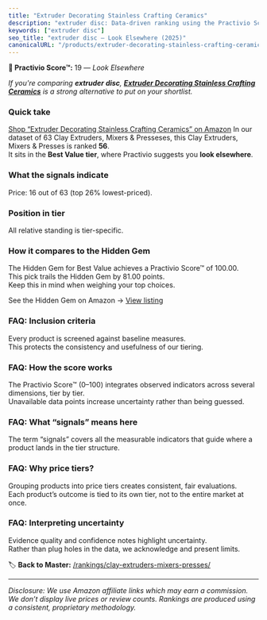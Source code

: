 ```yaml
---
title: "Extruder Decorating Stainless Crafting Ceramics"
description: "extruder disc: Data-driven ranking using the Practivio Score™. Positioned by quality, value, demand, findability, momentum."
keywords: ["extruder disc"]
seo_title: "extruder disc — Look Elsewhere (2025)"
canonicalURL: "/products/extruder-decorating-stainless-crafting-ceramics-B0DFLHNLV1/"
---
```


**🚫 Practivio Score™:** 19 — _Look Elsewhere_


*If you're comparing **extruder disc**, **[Extruder Decorating Stainless Crafting Ceramics](https://www.amazon.com/dp/B0DFLHNLV1?tag=practivio-20)** is a strong alternative to put on your shortlist.*
### Quick take
[Shop “Extruder Decorating Stainless Crafting Ceramics” on Amazon](https://www.amazon.com/dp/B0DFLHNLV1?tag=practivio-20)
In our dataset of 63 Clay Extruders, Mixers & Presseses, this Clay Extruders, Mixers & Presses is ranked **56**.  
It sits in the **Best Value tier**, where Practivio suggests you **look elsewhere**.

### What the signals indicate
Price: 16 out of 63 (top 26% lowest-priced).  

### Position in tier
All relative standing is tier-specific.

### How it compares to the Hidden Gem
The Hidden Gem for Best Value achieves a Practivio Score™ of 100.00.  
This pick trails the Hidden Gem by 81.00 points.  
Keep this in mind when weighing your top choices.  

See the Hidden Gem on Amazon → [View listing](https://www.amazon.com/dp/B072MJQYWS?tag=practivio-20)

### FAQ: Inclusion criteria
Every product is screened against baseline measures.  
This protects the consistency and usefulness of our tiering.

### FAQ: How the score works
The Practivio Score™ (0–100) integrates observed indicators across several dimensions, tier by tier.  
Unavailable data points increase uncertainty rather than being guessed.

### FAQ: What “signals” means here
The term “signals” covers all the measurable indicators that guide where a product lands in the tier structure.

### FAQ: Why price tiers?
Grouping products into price tiers creates consistent, fair evaluations.  
Each product’s outcome is tied to its own tier, not to the entire market at once.

### FAQ: Interpreting uncertainty
Evidence quality and confidence notes highlight uncertainty.  
Rather than plug holes in the data, we acknowledge and present limits.


🏷️ **Back to Master:** [/rankings/clay-extruders-mixers-presses/](/rankings/clay-extruders-mixers-presses/)

---
_Disclosure: We use Amazon affiliate links which may earn a commission. We don’t display live prices or review counts. Rankings are produced using a consistent, proprietary methodology._
